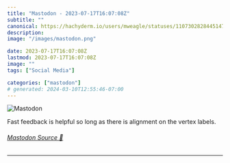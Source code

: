 ```yaml
---
title: "Mastodon - 2023-07-17T16:07:08Z"
subtitle: ""
canonical: https://hachyderm.io/users/mweagle/statuses/110730282844514751
description:
image: "/images/mastodon.png"

date: 2023-07-17T16:07:08Z
lastmod: 2023-07-17T16:07:08Z
image: ""
tags: ["Social Media"]

categories: ["mastodon"]
# generated: 2024-03-10T12:55:46-07:00
---
```

![Mastodon](/images/mastodon.png)

<p>Fast feedback is helpful so long as there is alignment on the vertex labels.</p>


###### [Mastodon Source 🐘](https://hachyderm.io/@mweagle/110730282844514751)

___
